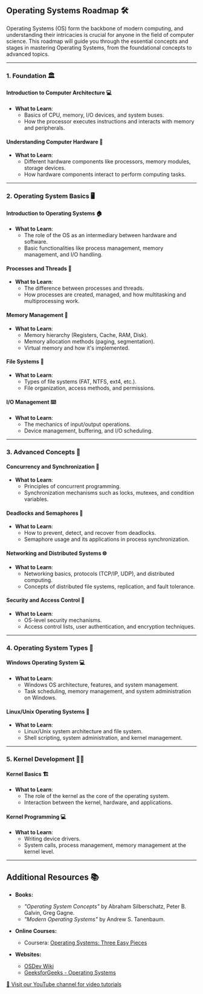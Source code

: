 ## **Operating Systems Roadmap** 🛠️

Operating Systems (OS) form the backbone of modern computing, and understanding their intricacies is crucial for anyone in the field of computer science. This roadmap will guide you through the essential concepts and stages in mastering Operating Systems, from the foundational concepts to advanced topics.

---

### **1. Foundation** 🏛️

#### **Introduction to Computer Architecture** 💻
- **What to Learn**: 
  - Basics of CPU, memory, I/O devices, and system buses.
  - How the processor executes instructions and interacts with memory and peripherals.

#### **Understanding Computer Hardware** 🔧
- **What to Learn**:
  - Different hardware components like processors, memory modules, storage devices.
  - How hardware components interact to perform computing tasks.

---

### **2. Operating System Basics** 🖥️

#### **Introduction to Operating Systems** 🏠
- **What to Learn**:
  - The role of the OS as an intermediary between hardware and software.
  - Basic functionalities like process management, memory management, and I/O handling.

#### **Processes and Threads** 🧵
- **What to Learn**:
  - The difference between processes and threads.
  - How processes are created, managed, and how multitasking and multiprocessing work.

#### **Memory Management** 🧠
- **What to Learn**:
  - Memory hierarchy (Registers, Cache, RAM, Disk).
  - Memory allocation methods (paging, segmentation).
  - Virtual memory and how it's implemented.

#### **File Systems** 📂
- **What to Learn**:
  - Types of file systems (FAT, NTFS, ext4, etc.).
  - File organization, access methods, and permissions.

#### **I/O Management** ⌨️
- **What to Learn**:
  - The mechanics of input/output operations.
  - Device management, buffering, and I/O scheduling.

---

### **3. Advanced Concepts** 🚀

#### **Concurrency and Synchronization** 🔄
- **What to Learn**:
  - Principles of concurrent programming.
  - Synchronization mechanisms such as locks, mutexes, and condition variables.

#### **Deadlocks and Semaphores** 🚫
- **What to Learn**:
  - How to prevent, detect, and recover from deadlocks.
  - Semaphore usage and its applications in process synchronization.

#### **Networking and Distributed Systems** 🌐
- **What to Learn**:
  - Networking basics, protocols (TCP/IP, UDP), and distributed computing.
  - Concepts of distributed file systems, replication, and fault tolerance.

#### **Security and Access Control** 🔐
- **What to Learn**:
  - OS-level security mechanisms.
  - Access control lists, user authentication, and encryption techniques.

---

### **4. Operating System Types** 🔄

#### **Windows Operating System** 💻
- **What to Learn**:
  - Windows OS architecture, features, and system management.
  - Task scheduling, memory management, and system administration on Windows.

#### **Linux/Unix Operating Systems** 🐧
- **What to Learn**:
  - Linux/Unix system architecture and file system.
  - Shell scripting, system administration, and kernel management.

---

### **5. Kernel Development** 🧑‍💻

#### **Kernel Basics** 🏗️
- **What to Learn**:
  - The role of the kernel as the core of the operating system.
  - Interaction between the kernel, hardware, and applications.

#### **Kernel Programming** 💻
- **What to Learn**:
  - Writing device drivers.
  - System calls, process management, memory management at the kernel level.

---

## **Additional Resources** 📚

- **Books:**
  - *"Operating System Concepts"* by Abraham Silberschatz, Peter B. Galvin, Greg Gagne.
  - *"Modern Operating Systems"* by Andrew S. Tanenbaum.

- **Online Courses:**
  - Coursera: [Operating Systems: Three Easy Pieces](https://www.coursera.org/learn/os)

- **Websites:**
  - [OSDev Wiki](https://wiki.osdev.org/)
  - [GeeksforGeeks - Operating Systems](https://www.geeksforgeeks.org/operating-systems/)
  

[🎥 Visit our YouTube channel for video tutorials](https://www.youtube.com/@CodeCraft-ll5nz/featured)